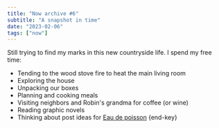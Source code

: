 ```yaml
---
title: "Now archive #6"
subtitle: "A snapshot in time"
date: "2023-02-06"
tags: ["now"]
---
```


Still trying to find my marks in this new countryside life. I spend my free time:

- Tending to the wood stove fire to heat the main living room
- Exploring the house
- Unpacking our boxes
- Planning and cooking meals
- Visiting neighbors and Robin's grandma for coffee (or wine)
- Reading graphic novels
- Thinking about post ideas for [Eau de poisson](https://eaudepoisson.com/) {end-key}
